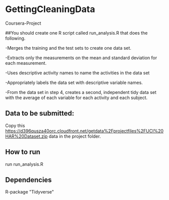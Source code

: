 # GettingCleaningData
Coursera-Project

##You should create one R script called run_analysis.R that does the following. 

-Merges the training and the test sets to create one data set.

-Extracts only the measurements on the mean and standard deviation for each measurement. 

-Uses descriptive activity names to name the activities in the data set

-Appropriately labels the data set with descriptive variable names. 

-From the data set in step 4, creates a second, independent tidy data set with the average of each variable for each activity and each subject.

## Data to be submitted:

Copy this https://d396qusza40orc.cloudfront.net/getdata%2Fprojectfiles%2FUCI%20HAR%20Dataset.zip
data in the project folder.

## How to run
run run_analysis.R

## Dependencies
R-package "Tidyverse"
